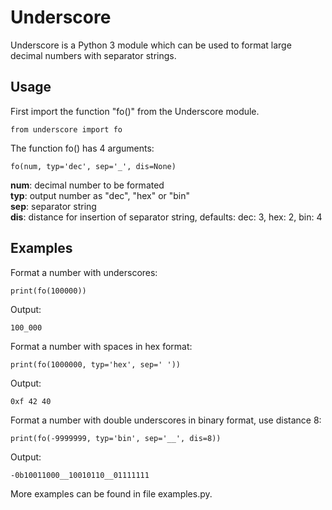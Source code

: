 # Underscore
Underscore is a Python 3 module which can be used to format large decimal numbers with separator strings. 
## Usage
First import the function "fo()" from the Underscore module. 
```
from underscore import fo
```
The function fo() has 4 arguments:
```
fo(num, typ='dec', sep='_', dis=None)
```
**num**: decimal number to be formated  
**typ**: output number as "dec", "hex" or "bin"  
**sep**: separator string  
**dis**: distance for insertion of separator string, defaults: dec: 3, hex: 2, bin: 4  
## Examples
Format a number with underscores:
```
print(fo(100000))
```
Output:
```
100_000
```
Format a number with spaces in hex format:
```
print(fo(1000000, typ='hex', sep=' '))
```
Output:
```
0xf 42 40
```
Format a number with double underscores in binary format, use distance 8:
```
print(fo(-9999999, typ='bin', sep='__', dis=8))
```
Output:
```
-0b10011000__10010110__01111111
```
More examples can be found in file examples.py.
